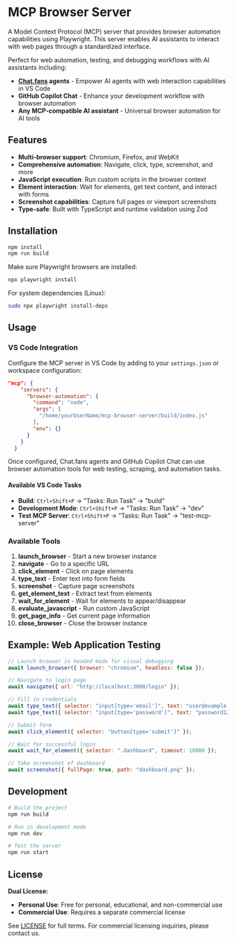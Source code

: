 # MCP Browser Server

A Model Context Protocol (MCP) server that provides browser automation capabilities using Playwright.
This server enables AI assistants to interact with web pages through a standardized interface.

Perfect for web automation, testing, and debugging workflows with AI assistants including:
- **[Chat.fans](https://chat.fans/) agents** - Empower AI agents with web interaction capabilities in VS Code
- **GitHub Copilot Chat** - Enhance your development workflow with browser automation
- **Any MCP-compatible AI assistant** - Universal browser automation for AI tools

## Features

- **Multi-browser support**: Chromium, Firefox, and WebKit
- **Comprehensive automation**: Navigate, click, type, screenshot, and more
- **JavaScript execution**: Run custom scripts in the browser context
- **Element interaction**: Wait for elements, get text content, and interact with forms
- **Screenshot capabilities**: Capture full pages or viewport screenshots
- **Type-safe**: Built with TypeScript and runtime validation using Zod

## Installation

```bash
npm install
npm run build
```

Make sure Playwright browsers are installed:
```bash
npx playwright install
```

For system dependencies (Linux):
```bash
sudo npx playwright install-deps
```

## Usage

### VS Code Integration

Configure the MCP server in VS Code by adding to your `settings.json` or workspace configuration:

```json
"mcp": {
    "servers": {
      "browser-automation": {
        "command": "node",
        "args": [
          "/home/yourUserName/mcp-browser-server/build/index.js"
        ],
        "env": {}
      }
    }
  }
```

Once configured, Chat.fans agents and GitHub Copilot Chat can use browser automation tools for web testing, scraping, and automation tasks.

#### Available VS Code Tasks

- **Build**: `Ctrl+Shift+P` → "Tasks: Run Task" → "build"
- **Development Mode**: `Ctrl+Shift+P` → "Tasks: Run Task" → "dev"  
- **Test MCP Server**: `Ctrl+Shift+P` → "Tasks: Run Task" → "test-mcp-server"

### Available Tools

1. **launch_browser** - Start a new browser instance
2. **navigate** - Go to a specific URL
3. **click_element** - Click on page elements
4. **type_text** - Enter text into form fields
5. **screenshot** - Capture page screenshots
6. **get_element_text** - Extract text from elements
7. **wait_for_element** - Wait for elements to appear/disappear
8. **evaluate_javascript** - Run custom JavaScript
9. **get_page_info** - Get current page information
10. **close_browser** - Close the browser instance

## Example: Web Application Testing

```javascript
// Launch browser in headed mode for visual debugging
await launch_browser({ browser: "chromium", headless: false });

// Navigate to login page
await navigate({ url: "http://localhost:3000/login" });

// Fill in credentials
await type_text({ selector: "input[type='email']", text: "user@example.com" });
await type_text({ selector: "input[type='password']", text: "password123" });

// Submit form
await click_element({ selector: "button[type='submit']" });

// Wait for successful login
await wait_for_element({ selector: ".dashboard", timeout: 10000 });

// Take screenshot of dashboard
await screenshot({ fullPage: true, path: "dashboard.png" });
```

## Development

```bash
# Build the project
npm run build

# Run in development mode
npm run dev

# Test the server
npm run start
```

## License

**Dual License:**
- **Personal Use**: Free for personal, educational, and non-commercial use
- **Commercial Use**: Requires a separate commercial license

See [LICENSE](LICENSE) for full terms. For commercial licensing inquiries, please contact us.
